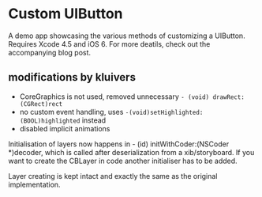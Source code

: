 # Custom UIButton

A demo app showcasing the various methods of customizing a UIButton. Requires Xcode 4.5 and iOS 6. For more deatils, check out the accompanying blog post.

## modifications by kluivers

 - CoreGraphics is not used, removed unnecessary `- (void) drawRect:(CGRect)rect`
 - no custom event handling, uses `-(void)setHighlighted:(BOOL)highlighted` instead
 - disabled implicit animations

Initialisation of layers now happens in - (id) initWithCoder:(NSCoder *)decoder, which is called after deserialization from a xib/storyboard. If you want to create the CBLayer in code another initialiser has to be added.

Layer creating is kept intact and exactly the same as the original implementation.
